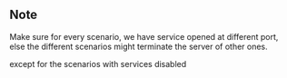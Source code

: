## Note 

Make sure for every scenario, we have service opened at different port, else the different scenarios might terminate the server of other ones.

except for the scenarios with services disabled